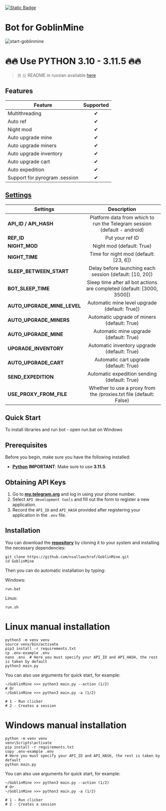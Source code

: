 [![Static Badge](https://img.shields.io/badge/Telegram-Bot%20Link-Link?style=for-the-badge&logo=Telegram&logoColor=white&logoSize=auto&color=blue)](https://t.me/GoblinMine_bot/start?startapp=6218943204)


#  Bot for GoblinMine

![start-goblinmine](https://github.com/user-attachments/assets/a4d30be3-0a47-4b29-9666-bb3402a6d97d)


# 🔥🔥 Use PYTHON 3.10 - 3.11.5 🔥🔥

> 🇷 🇺 README in russian available [here](README-RU.md)

## Features  
| Feature                        | Supported |
|--------------------------------|:---------:|
| Multithreading                 |     ✔     |
| Auto ref                       |     ✔     |
| Night mod                      |     ✔     |
| Auto upgrade mine              |     ✔     |
| Auto upgrade miners            |     ✔     |
| Auto upgrade inventory         |     ✔     |
| Auto upgrade cart              |     ✔     |
| Auto expedition                |     ✔     |
| Support for pyrogram .session  |     ✔     |

## [Settings](https://github.com/nsallachraf/GoblinMine/blob/main/.env-example)
| Settings                    |                               Description                                |
|-----------------------------|:------------------------------------------------------------------------:|
| **API_ID / API_HASH**       | Platform data from which to run the Telegram session (default - android) |       
| **REF_ID**                  |                             Put your ref ID                              |
| **NIGHT_MOD**               |                        Night mod (default: True)                         |
| **NIGHT_TIME**              |                  Time for night mod (default: [23, 6])                   |
| **SLEEP_BETWEEN_START**     |         Delay before launching each session (default: [10, 20])          |
| **BOT_SLEEP_TIME**          |  Sleep time after all bot actions are completed (default: [3000, 3500])  |
| **AUTO_UPGRADE_MINE_LEVEL** |              Automatic mine level upgrade (default: True])               |
| **AUTO_UPGRADE_MINERS**     |               Automatic upgrade of miners (default: True)                |
| **AUTO_UPGRADE_MINE**       |                  Automatic mine upgrade (default: True)                  |
| **UPGRADE_INVENTORY**       |               Automatic inventory upgrade (default: True)                |
| **AUTO_UPGRADE_CART**       |                  Automatic cart upgrade (default: True)                  |
| **SEND_EXPEDITION**         |               Automatic expedition sending (default: True)               |
| **USE_PROXY_FROM_FILE**     |   Whether to use a proxy from the /proxies.txt file (default: False)     |



## Quick Start

To install libraries and run bot - open run.bat on Windows

## Prerequisites
Before you begin, make sure you have the following installed:
- [**Python**](https://www.python.org/downloads/release/python-3115/) **IMPORTANT**: Make sure to use **3.11.5**. 

## Obtaining API Keys
1. Go to [**my.telegram.org**](https://my.telegram.org/auth) and log in using your phone number.
2. Select `API development tools` and fill out the form to register a new application.
3. Record the `API_ID` and `API_HASH` provided after registering your application in the `.env` file.

## Installation
You can download the [**repository**](https://github.com/nsallaachraf/GoblinMine) by cloning it to your system and installing the necessary dependencies:
```shell
git clone https://github.com/nsallaachraf/GoblinMine.git
cd GoblinMine
```

Then you can do automatic installation by typing:

Windows:
```shell
run.bat
```

Linux:
```shell
run.sh
```

# Linux manual installation
```shell
python3 -m venv venv
source venv/bin/activate
pip3 install -r requirements.txt
cp .env-example .env
nano .env  # Here you must specify your API_ID and API_HASH, the rest is taken by default
python3 main.py
```

You can also use arguments for quick start, for example:
```shell
~/GoblinMine >>> python3 main.py --action (1/2)
# Or
~/GoblinMine >>> python3 main.py -a (1/2)

# 1 - Run clicker
# 2 - Creates a session
```

# Windows manual installation
```shell
python -m venv venv
venv\Scripts\activate
pip install -r requirements.txt
copy .env-example .env
# Here you must specify your API_ID and API_HASH, the rest is taken by default
python main.py
```
You can also use arguments for quick start, for example:
```shell
~/GoblinMine >>> python3 main.py --action (1/2)
# Or
~/GoblinMine >>> python3 main.py -a (1/2)

# 1 - Run clicker
# 2 - Creates a session
```
